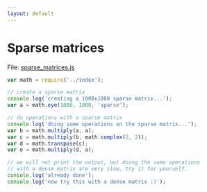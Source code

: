 ```yaml
---
layout: default
---
```


# Sparse matrices

File: [sparse_matrices.js](sparse_matrices.js)

```js
var math = require('../index');

// create a sparse matrix
console.log('creating a 1000x1000 sparse matrix...');
var a = math.eye(1000, 1000, 'sparse');

// do operations with a sparse matrix
console.log('doing some operations on the sparse matrix...');
var b = math.multiply(a, a);
var c = math.multiply(b, math.complex(2, 2));
var d = math.transpose(c);
var e = math.multiply(d, a);

// we will not print the output, but doing the same operations
// with a dense matrix are very slow, try it for yourself.
console.log('already done');
console.log('now try this with a dense matrix :)');

```

<!-- Note: This file is automatically generated. Changes made in this file will be overridden. -->

